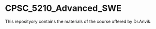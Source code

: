 # CPSC_5210_Advanced_SWE
 This reposityory contains the materials of the course offered by Dr.Anvik.
